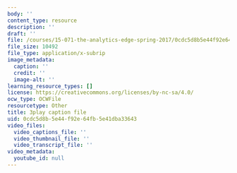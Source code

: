 ```yaml
---
body: ''
content_type: resource
description: ''
draft: ''
file: /courses/15-071-the-analytics-edge-spring-2017/0cdc5d8b5e44f92e64fb5e41dba33643_Cfx7hyAoGL4.srt
file_size: 10492
file_type: application/x-subrip
image_metadata:
  caption: ''
  credit: ''
  image-alt: ''
learning_resource_types: []
license: https://creativecommons.org/licenses/by-nc-sa/4.0/
ocw_type: OCWFile
resourcetype: Other
title: 3play caption file
uid: 0cdc5d8b-5e44-f92e-64fb-5e41dba33643
video_files:
  video_captions_file: ''
  video_thumbnail_file: ''
  video_transcript_file: ''
video_metadata:
  youtube_id: null
---
```

